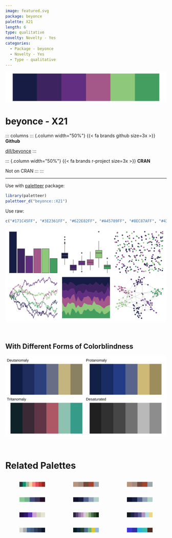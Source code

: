 ```yaml
---
image: featured.svg
package: beyonce
palette: X21
length: 6
type: qualitative
novelty: Novelty - Yes
categories:
  - Package - beyonce
  - Novelty - Yes
  - Type - qualitative
---
```


![](featured.svg)

# beyonce - X21 

::: columns
::: {.column width="50%"}
{{< fa brands github size=3x >}}
**Github**

[dill/beyonce](https://github.com/dill/beyonce)
:::

::: {.column width="50%"}
{{< fa brands r-project size=3x >}}
**CRAN**

Not on CRAN
:::
:::

<hr> 

Use with [paletteer](https://emilhvitfeldt.github.io/paletteer/) package:

```r
library(paletteer)
paletteer_d("beyonce::X21")
```

Use raw:

```r
c("#171C45FF", "#3E2361FF", "#622E82FF", "#A45789FF", "#8EC87AFF", "#439E5FFF")
``` 

![](examples.png) 

  <br>
  
  ## With Different Forms of Colorblindness
  
  ![](colorblind.svg) 

<br>

# Related Palettes

<div class="list" style="display: grid; grid-template-columns: auto auto auto;"> <figure class="figure">
<a href="../../awtools/a_palette/"> <img src="../../awtools/a_palette/featured.svg" style="width: 100%;" class="figure-img"></a>
</figure> <figure class="figure">
<a href="../../ButterflyColors/hamadryas_feronia/"> <img src="../../ButterflyColors/hamadryas_feronia/featured.svg" style="width: 100%;" class="figure-img"></a>
</figure> <figure class="figure">
<a href="../../ButterflyColors/hamadryas_feronia/"> <img src="../../ButterflyColors/hamadryas_feronia/featured.svg" style="width: 100%;" class="figure-img"></a>
</figure> <figure class="figure">
<a href="../../PrettyCols/Sea/"> <img src="../../PrettyCols/Sea/featured.svg" style="width: 100%;" class="figure-img"></a>
</figure> <figure class="figure">
<a href="../../lisa/GeorgiaOKeeffe/"> <img src="../../lisa/GeorgiaOKeeffe/featured.svg" style="width: 100%;" class="figure-img"></a>
</figure> <figure class="figure">
<a href="../../rtist/okeeffe/"> <img src="../../rtist/okeeffe/featured.svg" style="width: 100%;" class="figure-img"></a>
</figure> <figure class="figure">
<a href="../../beyonce/X17/"> <img src="../../beyonce/X17/featured.svg" style="width: 100%;" class="figure-img"></a>
</figure> <figure class="figure">
<a href="../../MetBrewer/Cassatt2/"> <img src="../../MetBrewer/Cassatt2/featured.svg" style="width: 100%;" class="figure-img"></a>
</figure> <figure class="figure">
<a href="../../ghibli/LaputaMedium/"> <img src="../../ghibli/LaputaMedium/featured.svg" style="width: 100%;" class="figure-img"></a>
</figure> <figure class="figure">
<a href="../../MexBrewer/Frida/"> <img src="../../MexBrewer/Frida/featured.svg" style="width: 100%;" class="figure-img"></a>
</figure> <figure class="figure">
<a href="../../ghibli/YesterdayMedium/"> <img src="../../ghibli/YesterdayMedium/featured.svg" style="width: 100%;" class="figure-img"></a>
</figure> <figure class="figure">
<a href="../../ButterflyColors/archaeoprepona_demophon_thalpius/"> <img src="../../ButterflyColors/archaeoprepona_demophon_thalpius/featured.svg" style="width: 100%;" class="figure-img"></a>
</figure> 
</div>
